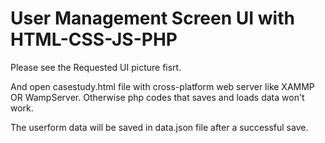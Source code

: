 # User Management Screen UI with HTML-CSS-JS-PHP
Please see the Requested UI picture fisrt.

And open casestudy.html file with cross-platform web server like XAMMP OR WampServer. Otherwise php codes that saves and loads data won't work.

The userform data will be saved in data.json file after a successful save.
